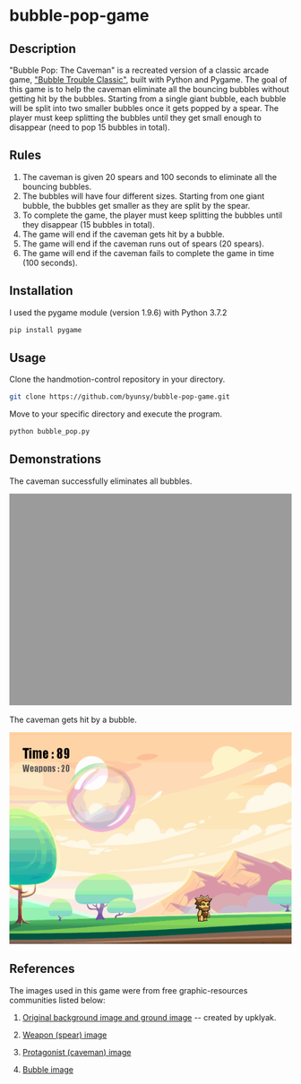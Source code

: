 # bubble-pop-game

## Description

"Bubble Pop: The Caveman" is a recreated version of a classic arcade game, ["Bubble Trouble Classic"](https://play.google.com/store/apps/details?id=com.kresogames.bubbletrouble&hl=en&gl=US), built with Python and Pygame. The goal of this game is to help the caveman eliminate all the bouncing bubbles without getting hit by the bubbles. Starting from a single giant bubble, each bubble will be split into two smaller bubbles once it gets popped by a spear. The player must keep splitting the bubbles until they get small enough to disappear (need to pop 15 bubbles in total).

## Rules

1. The caveman is given 20 spears and 100 seconds to eliminate all the bouncing bubbles.
2. The bubbles will have four different sizes. Starting from one giant bubble, the bubbles get smaller as they are split by the spear.
3. To complete the game, the player must keep splitting the bubbles until they disappear (15 bubbles in total).
4. The game will end if the caveman gets hit by a bubble.
5. The game will end if the caveman runs out of spears (20 spears).
6. The game will end if the caveman fails to complete the game in time (100 seconds).

## Installation

I used the pygame module (version 1.9.6) with Python 3.7.2

```bash
pip install pygame
```

## Usage

Clone the handmotion-control repository in your directory.

```bash
git clone https://github.com/byunsy/bubble-pop-game.git
```

Move to your specific directory and execute the program.

```bash
python bubble_pop.py
```

## Demonstrations

The caveman successfully eliminates all bubbles.

![](images/bubble-pop-demo-s.gif)

The caveman gets hit by a bubble.

![](images/bubble-pop-demo-f.gif)

## References

The images used in this game were from free graphic-resources communities listed below:

1. [Original background image and ground image](https://www.freepik.com/search?dates=any&format=search&page=1&query=valley-cross-section-soil-wiyh-fossils) -- created by upklyak.

2. [Weapon (spear) image](https://www.hiclipart.com/free-transparent-background-png-clipart-zoldp)

3. [Protagonist (caveman) image](https://www.hiclipart.com/free-transparent-background-png-clipart-dpsig)

4. [Bubble image](https://www.hiclipart.com/free-transparent-background-png-clipart-isieg)

